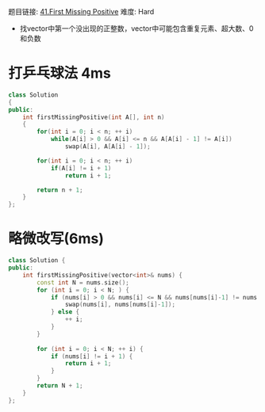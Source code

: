 题目链接: [41.First Missing Positive][1]
难度: Hard

- 找vector中第一个没出现的正整数，vector中可能包含重复元素、超大数、0和负数

# 打乒乓球法 4ms

```cpp
class Solution
{
public:
    int firstMissingPositive(int A[], int n)
    {
        for(int i = 0; i < n; ++ i)
            while(A[i] > 0 && A[i] <= n && A[A[i] - 1] != A[i])
                swap(A[i], A[A[i] - 1]);

        for(int i = 0; i < n; ++ i)
            if(A[i] != i + 1)
                return i + 1;

        return n + 1;
    }
};
```

# 略微改写(6ms)
```cpp
class Solution {
public:
    int firstMissingPositive(vector<int>& nums) {
        const int N = nums.size();
        for (int i = 0; i < N; ) {
            if (nums[i] > 0 && nums[i] <= N && nums[nums[i]-1] != nums[i]) {
                swap(nums[i], nums[nums[i]-1]);
            } else {
                ++ i;
            }
        }
        
        for (int i = 0; i < N; ++ i) {
            if (nums[i] != i + 1) {
                return i + 1;
            }
        }
        return N + 1;
    }
};
```

[1]: https://leetcode.com/problems/first-missing-positive/